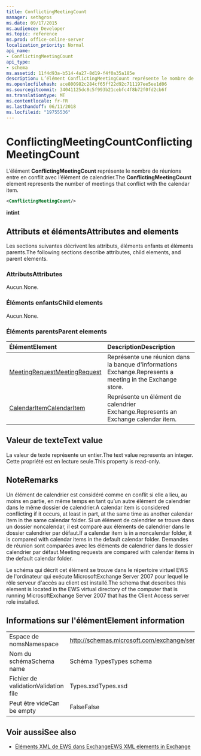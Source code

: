```yaml
---
title: ConflictingMeetingCount
manager: sethgros
ms.date: 09/17/2015
ms.audience: Developer
ms.topic: reference
ms.prod: office-online-server
localization_priority: Normal
api_name:
- ConflictingMeetingCount
api_type:
- schema
ms.assetid: 11f4d93a-b514-4a27-8d19-f4f0a35a185e
description: L’élément ConflictingMeetingCount représente le nombre de réunions entre en conflit avec l’élément de calendrier.
ms.openlocfilehash: ace800982c284cf65ff22d92c711197ee5ee1d06
ms.sourcegitcommit: 34041125dc8c5f993b21cebfc4f8b72f0fd2cb6f
ms.translationtype: MT
ms.contentlocale: fr-FR
ms.lasthandoff: 06/11/2018
ms.locfileid: "19755536"
---
```

# <a name="conflictingmeetingcount"></a><span data-ttu-id="a5694-103">ConflictingMeetingCount</span><span class="sxs-lookup"><span data-stu-id="a5694-103">ConflictingMeetingCount</span></span>

<span data-ttu-id="a5694-104">L’élément **ConflictingMeetingCount** représente le nombre de réunions entre en conflit avec l’élément de calendrier.</span><span class="sxs-lookup"><span data-stu-id="a5694-104">The **ConflictingMeetingCount** element represents the number of meetings that conflict with the calendar item.</span></span> 
  
```xml
<ConflictingMeetingCount/>
```

 <span data-ttu-id="a5694-105">**int**</span><span class="sxs-lookup"><span data-stu-id="a5694-105">**int**</span></span>
## <a name="attributes-and-elements"></a><span data-ttu-id="a5694-106">Attributs et éléments</span><span class="sxs-lookup"><span data-stu-id="a5694-106">Attributes and elements</span></span>

<span data-ttu-id="a5694-107">Les sections suivantes décrivent les attributs, éléments enfants et éléments parents.</span><span class="sxs-lookup"><span data-stu-id="a5694-107">The following sections describe attributes, child elements, and parent elements.</span></span>
  
### <a name="attributes"></a><span data-ttu-id="a5694-108">Attributs</span><span class="sxs-lookup"><span data-stu-id="a5694-108">Attributes</span></span>

<span data-ttu-id="a5694-109">Aucun.</span><span class="sxs-lookup"><span data-stu-id="a5694-109">None.</span></span>
  
### <a name="child-elements"></a><span data-ttu-id="a5694-110">Éléments enfants</span><span class="sxs-lookup"><span data-stu-id="a5694-110">Child elements</span></span>

<span data-ttu-id="a5694-111">Aucun.</span><span class="sxs-lookup"><span data-stu-id="a5694-111">None.</span></span>
  
### <a name="parent-elements"></a><span data-ttu-id="a5694-112">Éléments parents</span><span class="sxs-lookup"><span data-stu-id="a5694-112">Parent elements</span></span>

|<span data-ttu-id="a5694-113">**Élément**</span><span class="sxs-lookup"><span data-stu-id="a5694-113">**Element**</span></span>|<span data-ttu-id="a5694-114">**Description**</span><span class="sxs-lookup"><span data-stu-id="a5694-114">**Description**</span></span>|
|:-----|:-----|
|[<span data-ttu-id="a5694-115">MeetingRequest</span><span class="sxs-lookup"><span data-stu-id="a5694-115">MeetingRequest</span></span>](meetingrequest.md) <br/> |<span data-ttu-id="a5694-116">Représente une réunion dans la banque d'informations Exchange.</span><span class="sxs-lookup"><span data-stu-id="a5694-116">Represents a meeting in the Exchange store.</span></span>  <br/> |
|[<span data-ttu-id="a5694-117">CalendarItem</span><span class="sxs-lookup"><span data-stu-id="a5694-117">CalendarItem</span></span>](calendaritem.md) <br/> |<span data-ttu-id="a5694-118">Représente un élément de calendrier Exchange.</span><span class="sxs-lookup"><span data-stu-id="a5694-118">Represents an Exchange calendar item.</span></span>  <br/> |
   
## <a name="text-value"></a><span data-ttu-id="a5694-119">Valeur de texte</span><span class="sxs-lookup"><span data-stu-id="a5694-119">Text value</span></span>

<span data-ttu-id="a5694-120">La valeur de texte représente un entier.</span><span class="sxs-lookup"><span data-stu-id="a5694-120">The text value represents an integer.</span></span> <span data-ttu-id="a5694-121">Cette propriété est en lecture seule.</span><span class="sxs-lookup"><span data-stu-id="a5694-121">This property is read-only.</span></span>
  
## <a name="remarks"></a><span data-ttu-id="a5694-122">Note</span><span class="sxs-lookup"><span data-stu-id="a5694-122">Remarks</span></span>

<span data-ttu-id="a5694-123">Un élément de calendrier est considéré comme en conflit si elle a lieu, au moins en partie, en même temps en tant qu’un autre élément de calendrier dans le même dossier de calendrier.</span><span class="sxs-lookup"><span data-stu-id="a5694-123">A calendar item is considered conflicting if it occurs, at least in part, at the same time as another calendar item in the same calendar folder.</span></span> <span data-ttu-id="a5694-124">Si un élément de calendrier se trouve dans un dossier noncalendar, il est comparé aux éléments de calendrier dans le dossier calendrier par défaut.</span><span class="sxs-lookup"><span data-stu-id="a5694-124">If a calendar item is in a noncalendar folder, it is compared with calendar items in the default calendar folder.</span></span> <span data-ttu-id="a5694-125">Demandes de réunion sont comparées avec les éléments de calendrier dans le dossier calendrier par défaut.</span><span class="sxs-lookup"><span data-stu-id="a5694-125">Meeting requests are compared with calendar items in the default calendar folder.</span></span>
  
<span data-ttu-id="a5694-126">Le schéma qui décrit cet élément se trouve dans le répertoire virtuel EWS de l'ordinateur qui exécute MicrosoftExchange Server 2007 pour lequel le rôle serveur d'accès au client est installé.</span><span class="sxs-lookup"><span data-stu-id="a5694-126">The schema that describes this element is located in the EWS virtual directory of the computer that is running MicrosoftExchange Server 2007 that has the Client Access server role installed.</span></span>
  
## <a name="element-information"></a><span data-ttu-id="a5694-127">Informations sur l'élément</span><span class="sxs-lookup"><span data-stu-id="a5694-127">Element information</span></span>

|||
|:-----|:-----|
|<span data-ttu-id="a5694-128">Espace de noms</span><span class="sxs-lookup"><span data-stu-id="a5694-128">Namespace</span></span>  <br/> |http://schemas.microsoft.com/exchange/services/2006/types  <br/> |
|<span data-ttu-id="a5694-129">Nom du schéma</span><span class="sxs-lookup"><span data-stu-id="a5694-129">Schema name</span></span>  <br/> |<span data-ttu-id="a5694-130">Schéma Types</span><span class="sxs-lookup"><span data-stu-id="a5694-130">Types schema</span></span>  <br/> |
|<span data-ttu-id="a5694-131">Fichier de validation</span><span class="sxs-lookup"><span data-stu-id="a5694-131">Validation file</span></span>  <br/> |<span data-ttu-id="a5694-132">Types.xsd</span><span class="sxs-lookup"><span data-stu-id="a5694-132">Types.xsd</span></span>  <br/> |
|<span data-ttu-id="a5694-133">Peut être vide</span><span class="sxs-lookup"><span data-stu-id="a5694-133">Can be empty</span></span>  <br/> |<span data-ttu-id="a5694-134">False</span><span class="sxs-lookup"><span data-stu-id="a5694-134">False</span></span>  <br/> |
   
## <a name="see-also"></a><span data-ttu-id="a5694-135">Voir aussi</span><span class="sxs-lookup"><span data-stu-id="a5694-135">See also</span></span>



- [<span data-ttu-id="a5694-136">Éléments XML de EWS dans Exchange</span><span class="sxs-lookup"><span data-stu-id="a5694-136">EWS XML elements in Exchange</span></span>](ews-xml-elements-in-exchange.md)

